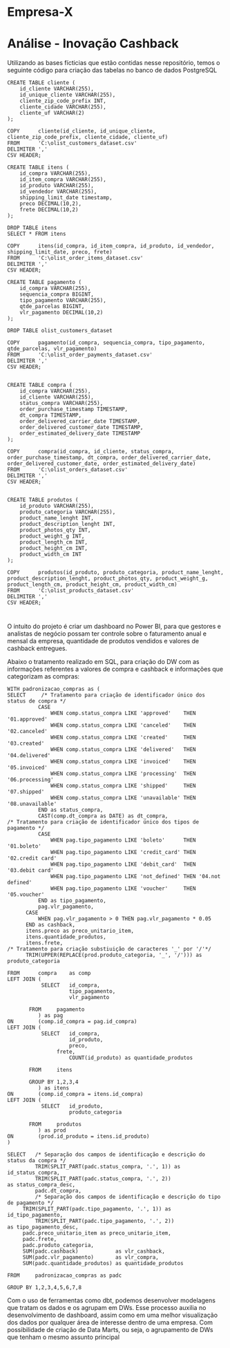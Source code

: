 # Empresa-X

# Análise - Inovação Cashback

Utilizando as bases fícticias que estão contidas nesse repositório, temos o seguinte código para criação das tabelas no banco de dados PostgreSQL
```
CREATE TABLE cliente (
    id_cliente VARCHAR(255),
	id_unique_cliente VARCHAR(255),
	cliente_zip_code_prefix INT,
	cliente_cidade VARCHAR(255),
	cliente_uf VARCHAR(2)
);

COPY      cliente(id_cliente, id_unique_cliente, cliente_zip_code_prefix, cliente_cidade, cliente_uf)
FROM      'C:\olist_customers_dataset.csv'
DELIMITER ','
CSV HEADER;

CREATE TABLE itens (
    id_compra VARCHAR(255),
	id_item_compra VARCHAR(255),
	id_produto VARCHAR(255),
	id_vendedor VARCHAR(255),	
	shipping_limit_date timestamp,
	preco DECIMAL(10,2),
	frete DECIMAL(10,2)
);

DROP TABLE itens
SELECT * FROM itens

COPY      itens(id_compra, id_item_compra, id_produto, id_vendedor, shipping_limit_date, preco, frete)
FROM      'C:\olist_order_items_dataset.csv'
DELIMITER ','
CSV HEADER;

CREATE TABLE pagamento (
    id_compra VARCHAR(255),
    sequencia_compra BIGINT,	
	tipo_pagamento VARCHAR(255),
	qtde_parcelas BIGINT,
	vlr_pagamento DECIMAL(10,2)
);

DROP TABLE olist_customers_dataset

COPY      pagamento(id_compra, sequencia_compra, tipo_pagamento, qtde_parcelas, vlr_pagamento)
FROM      'C:\olist_order_payments_dataset.csv'
DELIMITER ','
CSV HEADER;


CREATE TABLE compra (
    id_compra VARCHAR(255),
	id_cliente VARCHAR(255),
	status_compra VARCHAR(255),
	order_purchase_timestamp TIMESTAMP,
	dt_compra TIMESTAMP,
	order_delivered_carrier_date TIMESTAMP,
    order_delivered_customer_date TIMESTAMP,
	order_estimated_delivery_date TIMESTAMP
);

COPY      compra(id_compra, id_cliente, status_compra, order_purchase_timestamp, dt_compra, order_delivered_carrier_date, order_delivered_customer_date, order_estimated_delivery_date)
FROM      'C:\olist_orders_dataset.csv'
DELIMITER ','
CSV HEADER;


CREATE TABLE produtos (
    id_produto VARCHAR(255),
	produto_categoria VARCHAR(255),
	product_name_lenght INT,
	product_description_lenght INT,
	product_photos_qty INT,
	product_weight_g INT,
	product_length_cm INT,
	product_height_cm INT,
	product_width_cm INT
);

COPY      produtos(id_produto, produto_categoria, product_name_lenght, product_description_lenght, product_photos_qty, product_weight_g, product_length_cm, product_height_cm, product_width_cm)
FROM      'C:\olist_products_dataset.csv'
DELIMITER ','
CSV HEADER;

```

#
O intuito do projeto é criar um dashboard no Power BI, para que gestores e analistas de negócio possam ter controle sobre o faturamento anual e mensal da empresa, quantidade de produtos vendidos e valores de cashback entregues.

Abaixo o tratamento realizado em SQL, para criação do DW com as informações referentes a valores de compra e cashback e informações que categorizam as compras:

```
WITH padronizacao_compras as (
SELECT     /* Tratamento para criação de identificador único dos status de compra */
          CASE
              WHEN comp.status_compra LIKE 'approved'    THEN '01.approved'
              WHEN comp.status_compra LIKE 'canceled'    THEN '02.canceled'
              WHEN comp.status_compra LIKE 'created'     THEN '03.created'
              WHEN comp.status_compra LIKE 'delivered'   THEN '04.delivered'
              WHEN comp.status_compra LIKE 'invoiced'    THEN '05.invoiced'
              WHEN comp.status_compra LIKE 'processing'  THEN '06.processing'
              WHEN comp.status_compra LIKE 'shipped'     THEN '07.shipped'	
              WHEN comp.status_compra LIKE 'unavailable' THEN '08.unavailable'
          END as status_compra,
          CAST(comp.dt_compra as DATE) as dt_compra,
/* Tratamento para criação de identificador único dos tipos de pagamento */
          CASE
              WHEN pag.tipo_pagamento LIKE 'boleto'      THEN '01.boleto'
              WHEN pag.tipo_pagamento LIKE 'credit_card' THEN '02.credit card'
              WHEN pag.tipo_pagamento LIKE 'debit_card'  THEN '03.debit card'
              WHEN pag.tipo_pagamento LIKE 'not_defined' THEN '04.not defined'
              WHEN pag.tipo_pagamento LIKE 'voucher'     THEN '05.voucher'
          END as tipo_pagamento,
		  pag.vlr_pagamento,
	  CASE
	      WHEN pag.vlr_pagamento > 0 THEN pag.vlr_pagamento * 0.05
	  END as cashback,
	  itens.preco as preco_unitario_item,
	  itens.quantidade_produtos,
	  itens.frete,
/* Tratamento para criação substiuição de caracteres '_' por '/'*/
	  TRIM(UPPER(REPLACE(prod.produto_categoria, '_', '/'))) as produto_categoria

FROM      compra    as comp
LEFT JOIN (
           SELECT   id_compra,
                    tipo_pagamento,
                    vlr_pagamento

	   FROM     pagamento
          ) as pag
ON        (comp.id_compra = pag.id_compra)
LEFT JOIN (
           SELECT   id_compra,
                    id_produto,
                    preco,
	            frete,
                    COUNT(id_produto) as quantidade_produtos

	   FROM     itens
		   
	   GROUP BY 1,2,3,4
          ) as itens
ON        (comp.id_compra = itens.id_compra)
LEFT JOIN (
           SELECT   id_produto,
                    produto_categoria

	   FROM     produtos
          ) as prod
ON        (prod.id_produto = itens.id_produto)
)

SELECT   /* Separação dos campos de identificação e descrição do status da compra */
         TRIM(SPLIT_PART(padc.status_compra, '.', 1)) as id_status_compra,
         TRIM(SPLIT_PART(padc.status_compra, '.', 2)) as status_compra_desc,
         padc.dt_compra,
         /* Separação dos campos de identificação e descrição do tipo de pagamento */
	 TRIM(SPLIT_PART(padc.tipo_pagamento, '.', 1)) as id_tipo_pagamento,
         TRIM(SPLIT_PART(padc.tipo_pagamento, '.', 2)) as tipo_pagamento_desc,
	 padc.preco_unitario_item as preco_unitario_item,
	 padc.frete,
	 padc.produto_categoria,
	 SUM(padc.cashback)            as vlr_cashback,
	 SUM(padc.vlr_pagamento)       as vlr_compra,
	 SUM(padc.quantidade_produtos) as quantidade_produtos		 

FROM     padronizacao_compras as padc

GROUP BY 1,2,3,4,5,6,7,8
```

Com o uso de ferramentas como dbt, podemos desenvolver modelagens que tratam os dados e os agrupam em DWs. Esse processo auxilia no desenvolvimento de dashboard, assim como em uma melhor visualização dos dados por qualquer área de interesse dentro de uma empresa. Com possibilidade de criação de Data Marts, ou seja, o agrupamento de DWs que tenham o mesmo assunto principal
